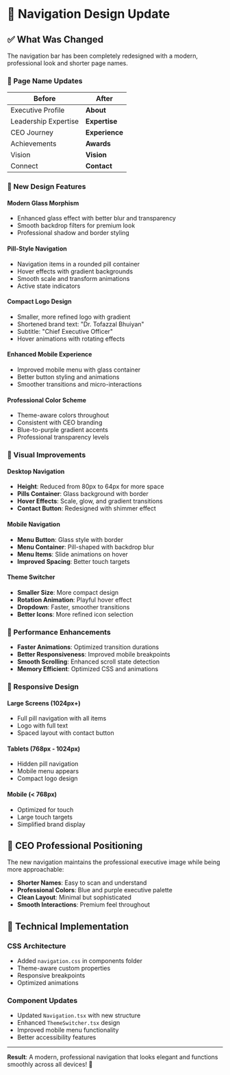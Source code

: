 # 🎨 Navigation Design Update

## ✅ What Was Changed

The navigation bar has been completely redesigned with a modern, professional look and shorter page names.

### 🔄 Page Name Updates

| **Before** | **After** |
|------------|-----------|
| Executive Profile | **About** |
| Leadership Expertise | **Expertise** |
| CEO Journey | **Experience** |
| Achievements | **Awards** |
| Vision | **Vision** |
| Connect | **Contact** |

### 🎯 New Design Features

#### **Modern Glass Morphism**
- Enhanced glass effect with better blur and transparency
- Smooth backdrop filters for premium look
- Professional shadow and border styling

#### **Pill-Style Navigation**
- Navigation items in a rounded pill container
- Hover effects with gradient backgrounds
- Smooth scale and transform animations
- Active state indicators

#### **Compact Logo Design**
- Smaller, more refined logo with gradient
- Shortened brand text: "Dr. Tofazzal Bhuiyan"
- Subtitle: "Chief Executive Officer"
- Hover animations with rotating effects

#### **Enhanced Mobile Experience**
- Improved mobile menu with glass container
- Better button styling and animations
- Smoother transitions and micro-interactions

#### **Professional Color Scheme**
- Theme-aware colors throughout
- Consistent with CEO branding
- Blue-to-purple gradient accents
- Professional transparency levels

### 🎨 Visual Improvements

#### **Desktop Navigation**
- **Height**: Reduced from 80px to 64px for more space
- **Pills Container**: Glass background with border
- **Hover Effects**: Scale, glow, and gradient transitions
- **Contact Button**: Redesigned with shimmer effect

#### **Mobile Navigation**
- **Menu Button**: Glass style with border
- **Menu Container**: Pill-shaped with backdrop blur
- **Menu Items**: Slide animations on hover
- **Improved Spacing**: Better touch targets

#### **Theme Switcher**
- **Smaller Size**: More compact design
- **Rotation Animation**: Playful hover effect
- **Dropdown**: Faster, smoother transitions
- **Better Icons**: More refined icon selection

### 🚀 Performance Enhancements

- **Faster Animations**: Optimized transition durations
- **Better Responsiveness**: Improved mobile breakpoints
- **Smooth Scrolling**: Enhanced scroll state detection
- **Memory Efficient**: Optimized CSS and animations

### 📱 Responsive Design

#### **Large Screens (1024px+)**
- Full pill navigation with all items
- Logo with full text
- Spaced layout with contact button

#### **Tablets (768px - 1024px)**
- Hidden pill navigation
- Mobile menu appears
- Compact logo design

#### **Mobile (< 768px)**
- Optimized for touch
- Large touch targets
- Simplified brand display

## 🎯 CEO Professional Positioning

The new navigation maintains the professional executive image while being more approachable:

- **Shorter Names**: Easy to scan and understand
- **Professional Colors**: Blue and purple executive palette
- **Clean Layout**: Minimal but sophisticated
- **Smooth Interactions**: Premium feel throughout

## 🔧 Technical Implementation

### CSS Architecture
- Added `navigation.css` in components folder
- Theme-aware custom properties
- Responsive breakpoints
- Optimized animations

### Component Updates
- Updated `Navigation.tsx` with new structure
- Enhanced `ThemeSwitcher.tsx` design
- Improved mobile menu functionality
- Better accessibility features

---

**Result**: A modern, professional navigation that looks elegant and functions smoothly across all devices! 🎉
